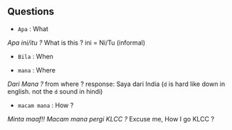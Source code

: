 ## Questions

* `Apa` : What 

*Apa ini/itu ?* What is this ? ini = Ni/Tu (informal)  

* `Bila` : When

* `mana` : Where

*Dari Mana ?* from where ? response: Saya dari India (`d` is hard like down in english.  not the `d` sound in hindi)  

* `macam mana` : How ?  

*Minta maaf!! Macam mana pergi KLCC ?* Excuse me, How I go KLCC ?   
